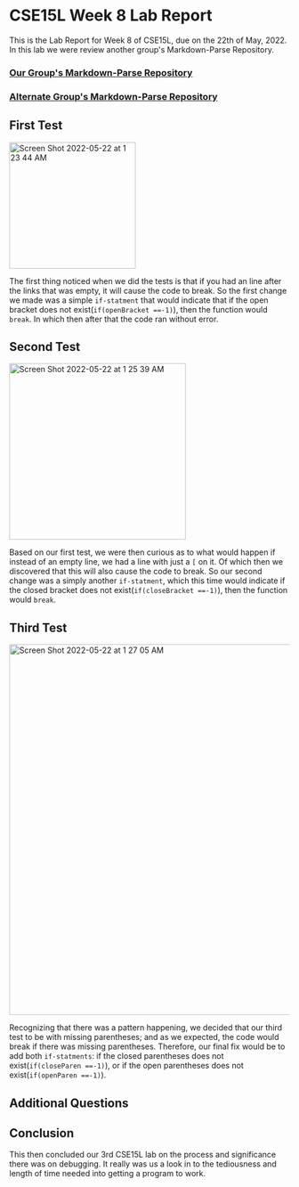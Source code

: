 # CSE15L Week 8 Lab Report
This is the Lab Report for Week 8 of CSE15L, due on the 22th of May, 2022. In this lab we were review another group's Markdown-Parse Repository.

### [Our Group's Markdown-Parse Repository](https://github.com/nxgao/markdown-parser-main)

### [Alternate Group's Markdown-Parse Repository](https://github.com/ehsly/markdown-parser)

## First Test

<img width="227" alt="Screen Shot 2022-05-22 at 1 23 44 AM" src="https://user-images.githubusercontent.com/103228539/169685661-e252d728-6d6b-4b21-bb65-836b1306dcb2.png">

The first thing noticed when we did the tests is that if you had an line after the links that was empty, it will cause the code to break. So the first change we made was a simple ```if-statment``` that would indicate that if the open bracket does not exist(```if(openBracket ==-1)```), then the function would ```break```. In which then after that the code ran without error.


## Second Test

<img width="317" alt="Screen Shot 2022-05-22 at 1 25 39 AM" src="https://user-images.githubusercontent.com/103228539/169685729-7de52f66-18c8-417d-b46f-e92df50cf650.png">

Based on our first test, we were then curious as to what would happen if instead of an empty line, we had a line with just a ```[``` on it. Of which then we discovered that this will also cause the code to break. So our second change was a simply another ```if-statment```, which this time would indicate if the closed bracket does not exist(```if(closeBracket ==-1)```), then the function would ```break```.


## Third Test

<img width="666" alt="Screen Shot 2022-05-22 at 1 27 05 AM" src="https://user-images.githubusercontent.com/103228539/169685789-7bbc2e12-875a-471b-a51f-704f1d973171.png">

Recognizing that there was a pattern happening, we decided that our third test to be with missing parentheses; and as we expected, the code would break if there was missing parentheses. Therefore, our final fix would be to add both ```if-statments```: if the closed parentheses does not exist(```if(closeParen ==-1)```), or if the open parentheses does not exist(```if(openParen ==-1)```).


## Additional Questions



## Conclusion

This then concluded our 3rd CSE15L lab on the process and significance there was on debugging. It really was us a look in to the tediousness and length of time needed into getting a program to work.
